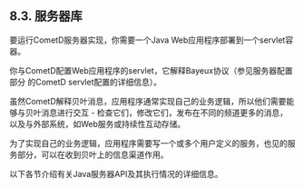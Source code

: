 ## 8.3. 服务器库
要运行CometD服务器实现，你需要一个Java Web应用程序部署到一个servlet容器。

你与CometD配置Web应用程序的servlet，它解释Bayeux协议（参见服务器配置部分 的CometD servlet配置的详细信息）。

虽然CometD解释贝叶消息，应用程序通常实现自己的业务逻辑，所以他们需要能够与贝叶消息进行交互 - 检查它们，修改它们，发布在不同的频道更多的消息，以及与外部系统，如Web服务或持续性互动存储。

为了实现自己的业务逻辑，应用程序需要写一个或多个用户定义的服务，也见的服务部分，可以在收到贝叶上的信息渠道作用。

以下各节介绍有关Java服务器API及其执行情况的详细信息。
